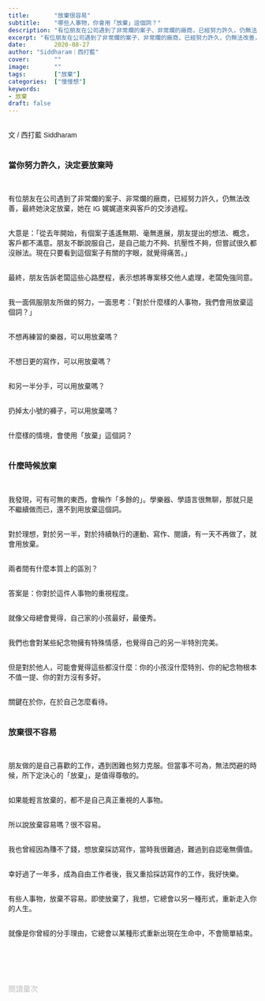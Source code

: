 ```yaml
---
title:       "放棄很容易"
subtitle:    "哪些人事物，你會用「放棄」這個詞？"
description: "有位朋友在公司遇到了非常爛的案子、非常爛的廠商，已經努力許久，仍無法改善，最終她決定放棄，她在 IG 娓娓道來與老闆的交涉過程..."
excerpt: "有位朋友在公司遇到了非常爛的案子、非常爛的廠商，已經努力許久，仍無法改善，最終她決定放棄，她在 IG 娓娓道來與老闆的交涉過程..."
date:        2020-08-27
author: "Siddharam｜西打藍"
cover:       ""
image:       ""
tags:        ["放棄"]
categories:  ["慢慢想"]
keywords:
- 放棄
draft: false
---
```


<article style="font-family: 'Noto Sans TC', '微軟正黑體', sans-serif; font-weight: 300;">

<br>文 / 西打藍 Siddharam<br><br>

<h3 class="article-h1-color">當你努力許久，決定要放棄時</h3><br>

有位朋友在公司遇到了非常爛的案子、非常爛的廠商，已經努力許久，仍無法改善，最終她決定放棄，她在 IG 娓娓道來與客戶的交涉過程。<br><br>

大意是：「從去年開始，有個案子遙遙無期、毫無進展，朋友提出的想法、概念，客戶都不滿意。朋友不斷說服自己，是自己能力不夠、抗壓性不夠，但嘗試很久都沒辦法。現在只要看到這個案子有關的字眼，就覺得痛苦。」<br><br>

最終，朋友告訴老闆這些心路歷程，表示想將專案移交他人處理，老闆免強同意。<br><br>

我一面佩服朋友所做的努力，一面思考：「對於什麼樣的人事物，我們會用放棄這個詞？」<br><br>

不想再練習的樂器，可以用放棄嗎？<br><br>

不想日更的寫作，可以用放棄嗎？<br><br>

和另一半分手，可以用放棄嗎？<br><br>

扔掉太小號的褲子，可以用放棄嗎？<br><br>

什麼樣的情境，會使用「放棄」這個詞？<br><br>


<h3 class="article-h1-color">什麼時候放棄</h3><br>

我發現，可有可無的東西，會稱作「多餘的」。學樂器、學語言很無聊，那就只是不繼續做而已，還不到用放棄這個詞。<br><br>

對於理想，對於另一半，對於持續執行的運動、寫作、閱讀，有一天不再做了，就會用放棄。<br><br>

兩者間有什麼本質上的區別？<br><br>

答案是：你對於這件人事物的重視程度。<br><br>

就像父母總會覺得，自己家的小孩最好，最優秀。<br><br>

我們也會對某些紀念物擁有特殊情感，也覺得自己的另一半特別完美。<br><br>

但是對於他人，可能會覺得這些都沒什麼：你的小孩沒什麼特別、你的紀念物根本不值一提、你的對方沒有多好。<br><br>

關鍵在於你，在於自己怎麼看待。<br><br>


<h3 class="article-h1-color">放棄很不容易</h3><br>

朋友做的是自己喜歡的工作，遇到困難也努力克服。但當事不可為，無法閃避的時候，所下定決心的「放棄」，是值得尊敬的。<br><br>

如果能輕言放棄的，都不是自己真正重視的人事物。<br><br>

所以說放棄容易嗎？很不容易。<br><br>

我也曾經因為賺不了錢，想放棄採訪寫作，當時我很難過，難過到自認毫無價值。<br><br>

幸好過了一年多，成為自由工作者後，我又重拾採訪寫作的工作，我好快樂。<br><br>

有些人事物，放棄不容易。即使放棄了，我想，它總會以另一種形式，重新走入你的人生。<br><br>

就像是你曾經的分手理由，它總會以某種形式重新出現在生命中，不會簡單結束。<br><br>


<br><br><br>

</article>

<div style="color: #bfbfbf; font-size: 15px;" id="busuanzi_container_page_pv">
  閱讀量<span id="busuanzi_value_page_pv"></span>次
</div>

<script src="../../js/post.js"></script>




